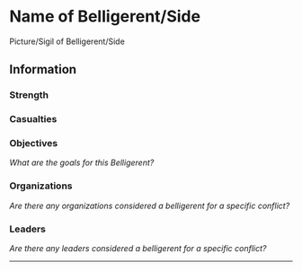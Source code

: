 # Name of Belligerent/Side
Picture/Sigil of Belligerent/Side

## Information
### Strength

### Casualties

### Objectives
*What are the goals for this Belligerent?*

### Organizations
*Are there any organizations considered a belligerent for a specific conflict?*

### Leaders
*Are there any leaders considered a belligerent for a specific conflict?*

---